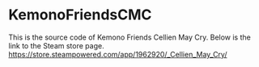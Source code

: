 # KemonoFriendsCMC
This is the source code of Kemono Friends Cellien May Cry. Below is the link to the Steam store page. https://store.steampowered.com/app/1962920/_Cellien_May_Cry/
